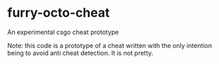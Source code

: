 # furry-octo-cheat
An experimental csgo cheat prototype

Note: this code is a prototype of a cheat written with the only intention being to avoid anti cheat detection. It is not pretty.
